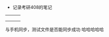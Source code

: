 - 记录考研408的笔记

|     |     |     |
| --- | --- | --- |
|     |     |     |
|     |     |     |
|     |     |     |

与手机同步，测试文件是否能同步成功
哈哈哈哈哈
